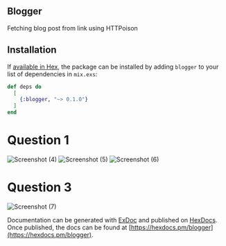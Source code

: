 ## Blogger

Fetching blog post from link using HTTPoison

## Installation

If [available in Hex](https://hex.pm/docs/publish), the package can be installed
by adding `blogger` to your list of dependencies in `mix.exs`:

```elixir
def deps do
  [
    {:blogger, "~> 0.1.0"}
  ]
end
```

# Question 1
![Screenshot (4)](https://user-images.githubusercontent.com/79756168/164994997-3c9a86f1-ee69-4872-aa7f-2edda915f6ef.png)
![Screenshot (5)](https://user-images.githubusercontent.com/79756168/164995001-5d446dee-eead-4be8-bc3e-d36660eb5e37.png)
![Screenshot (6)](https://user-images.githubusercontent.com/79756168/164995004-8f2a87f7-68ac-4570-a7ad-113bdc751832.png)

# Question 3
![Screenshot (7)](https://user-images.githubusercontent.com/79756168/164995011-fc123a59-c27f-4e72-8dbf-a1ab222d798a.png)




Documentation can be generated with [ExDoc](https://github.com/elixir-lang/ex_doc)
and published on [HexDocs](https://hexdocs.pm). Once published, the docs can
be found at [https://hexdocs.pm/blogger](https://hexdocs.pm/blogger).

